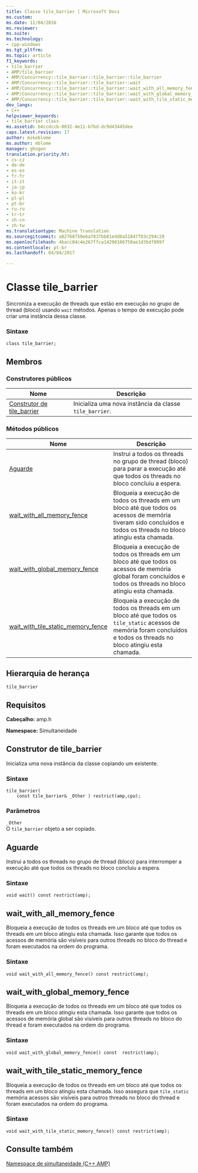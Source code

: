 ```yaml
---
title: Classe tile_barrier | Microsoft Docs
ms.custom: 
ms.date: 11/04/2016
ms.reviewer: 
ms.suite: 
ms.technology:
- cpp-windows
ms.tgt_pltfrm: 
ms.topic: article
f1_keywords:
- tile_barrier
- AMP/tile_barrier
- AMP/Concurrency::tile_barrier::tile_barrier::tile_barrier
- AMP/Concurrency::tile_barrier::tile_barrier::wait
- AMP/Concurrency::tile_barrier::tile_barrier::wait_with_all_memory_fence
- AMP/Concurrency::tile_barrier::tile_barrier::wait_with_global_memory_fence
- AMP/Concurrency::tile_barrier::tile_barrier::wait_with_tile_static_memory_fence
dev_langs:
- C++
helpviewer_keywords:
- tile_barrier class
ms.assetid: b4ccdccb-0032-4e11-b7bd-dc9d43445dee
caps.latest.revision: 17
author: mikeblome
ms.author: mblome
manager: ghogen
translation.priority.ht:
- cs-cz
- de-de
- es-es
- fr-fr
- it-it
- ja-jp
- ko-kr
- pl-pl
- pt-br
- ru-ru
- tr-tr
- zh-cn
- zh-tw
ms.translationtype: Machine Translation
ms.sourcegitcommit: a82768750e6a7837bb81edd8a51847f83c294c20
ms.openlocfilehash: 4bacc84c4e267ffca14290186750ae1d3bdf899f
ms.contentlocale: pt-br
ms.lasthandoff: 04/04/2017

---
```

# <a name="tilebarrier-class"></a>Classe tile_barrier
Sincroniza a execução de threads que estão em execução no grupo de thread (bloco) usando `wait` métodos. Apenas o tempo de execução pode criar uma instância dessa classe.  
  
### <a name="syntax"></a>Sintaxe 
  
```  
class tile_barrier;  
```  
  
## <a name="members"></a>Membros  
  
### <a name="public-constructors"></a>Construtores públicos  
  
|Nome|Descrição|  
|----------|-----------------|  
|[Construtor de tile_barrier](#ctor)|Inicializa uma nova instância da classe `tile_barrier`.|  
  
### <a name="public-methods"></a>Métodos públicos  
  
|Nome|Descrição|  
|----------|-----------------|  
|[Aguarde](#wait)|Instrui a todos os threads no grupo de thread (bloco) para parar a execução até que todos os threads no bloco concluiu a espera.|  
|[wait_with_all_memory_fence](#wait_with_all_memory_fence)|Bloqueia a execução de todos os threads em um bloco até que todos os acessos de memória tiveram sido concluídos e todos os threads no bloco atingiu esta chamada.|  
|[wait_with_global_memory_fence](#wait_with_global_memory_fence)|Bloqueia a execução de todos os threads em um bloco até que todos os acessos de memória global foram concluídos e todos os threads no bloco atingiu esta chamada.|  
|[wait_with_tile_static_memory_fence](#wait_with_tile_static_memory_fence)|Bloqueia a execução de todos os threads em um bloco até que todos os `tile_static` acessos de memória foram concluídos e todos os threads no bloco atingiu esta chamada.|  
  
## <a name="inheritance-hierarchy"></a>Hierarquia de herança  
 `tile_barrier`  
  
## <a name="requirements"></a>Requisitos  
 **Cabeçalho:** amp.h  
  
 **Namespace:** Simultaneidade  

## <a name="tile_barrier__ctor"></a>Construtor de tile_barrier  
 Inicializa uma nova instância da classe copiando um existente.  
  
### <a name="syntax"></a>Sintaxe 
  
```  
tile_barrier(  
    const tile_barrier& _Other ) restrict(amp,cpu);  
```  
  
### <a name="parameters"></a>Parâmetros  
 `_Other`  
 O `tile_barrier` objeto a ser copiado.  

## <a name="wait"></a>Aguarde 
Instrui a todos os threads no grupo de thread (bloco) para interromper a execução até que todos os threads no bloco concluiu a espera.  
  
### <a name="syntax"></a>Sintaxe 
  
```  
void wait() const restrict(amp);  
```    

## <a name="wait_with_all_memory_fence"></a>wait_with_all_memory_fence   
Bloqueia a execução de todos os threads em um bloco até que todos os threads em um bloco atingiu esta chamada. Isso garante que todos os acessos de memória são visíveis para outros threads no bloco do thread e foram executados na ordem do programa.  
  
### <a name="syntax"></a>Sintaxe 
  
```  
void wait_with_all_memory_fence() const restrict(amp);  
```  
  

## <a name="wait_with_global_memory_fence"></a>wait_with_global_memory_fence   
Bloqueia a execução de todos os threads em um bloco até que todos os threads em um bloco atingiu esta chamada. Isso garante que todos os acessos de memória global são visíveis para outros threads no bloco do thread e foram executados na ordem do programa.  
  
### <a name="syntax"></a>Sintaxe 
  
```  
void wait_with_global_memory_fence() const  restrict(amp);  
```

## <a name="wait_with_tile_static_memory_fence"></a>wait_with_tile_static_memory_fence   
Bloqueia a execução de todos os threads em um bloco até que todos os threads em um bloco atingiu esta chamada. Isso assegura que `tile_static` memória acessos são visíveis para outros threads no bloco do thread e foram executados na ordem do programa.  
  
### <a name="syntax"></a>Sintaxe 
  
```  
void wait_with_tile_static_memory_fence() const restrict(amp);  
```  
  
## <a name="see-also"></a>Consulte também  
 [Namespace de simultaneidade (C++ AMP)](concurrency-namespace-cpp-amp.md)

